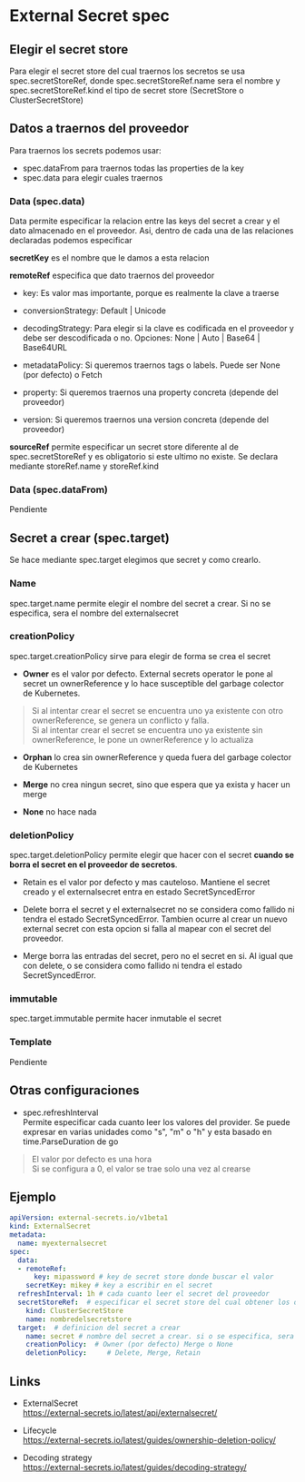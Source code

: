 # External Secret spec

## Elegir el secret store

Para elegir el secret store del cual traernos los secretos se usa spec.secretStoreRef, donde spec.secretStoreRef.name sera el nombre y spec.secretStoreRef.kind el tipo de secret store (SecretStore o ClusterSecretStore)

## Datos a traernos del proveedor

Para traernos los secrets podemos usar:

- spec.dataFrom para traernos todas las properties de la key
- spec.data para elegir cuales traernos

### Data (spec.data)

Data permite especificar la relacion entre las keys del secret a crear y el dato almacenado en el proveedor. Asi, dentro de cada una de las relaciones declaradas podemos especificar

**secretKey** es el nombre que le damos a esta relacion

**remoteRef** especifica que dato traernos del proveedor

- key: Es valor mas importante, porque es realmente la clave a traerse
- conversionStrategy: Default | Unicode
- decodingStrategy: Para elegir si la clave es codificada en el proveedor y debe ser descodificada o no. Opciones: None | Auto | Base64 | Base64URL

- metadataPolicy: Si queremos traernos tags o labels. Puede ser None (por defecto) o Fetch
- property: Si queremos traernos una property concreta (depende del proveedor)
- version: Si queremos traernos una version concreta (depende del proveedor)

**sourceRef** permite especificar un secret store diferente al de spec.secretStoreRef y es obligatorio si este ultimo no existe. Se declara mediante  storeRef.name y storeRef.kind

### Data (spec.dataFrom)

Pendiente

## Secret a crear (spec.target)

Se hace mediante spec.target elegimos que secret y como crearlo.

### Name

spec.target.name permite elegir el nombre del secret a crear. Si no se especifica, sera el nombre del externalsecret

### creationPolicy

spec.target.creationPolicy sirve para elegir de forma se crea el secret

- **Owner** es el valor por defecto. External secrets operator le pone al secret un ownerReference y lo hace susceptible del garbage colector de Kubernetes.

> Si al intentar crear el secret se encuentra uno ya existente con otro ownerReference, se genera un conflicto y falla.  
> Si al intentar crear el secret se encuentra uno ya existente sin ownerReference, le pone un ownerReference y lo actualiza

- **Orphan** lo crea sin ownerReference y queda fuera del garbage colector de Kubernetes

- **Merge** no crea ningun secret, sino que espera que ya exista y hacer un merge

- **None** no hace nada

### deletionPolicy

spec.target.deletionPolicy permite elegir que hacer con el secret **cuando se borra el secret en el proveedor de secretos**.

- Retain es el valor por defecto y mas cauteloso. Mantiene el secret creado y el externalsecret entra en estado SecretSyncedError

- Delete borra el secret y el externalsecret no se considera como fallido ni tendra el estado SecretSyncedError. Tambien ocurre al crear un nuevo external secret con esta opcion si falla al mapear con el secret del proveedor.

- Merge borra las entradas del secret, pero no el secret en si. Al igual que con delete, o se considera como fallido ni tendra el estado SecretSyncedError.

### immutable

spec.target.immutable permite hacer inmutable el secret

### Template

Pendiente

## Otras configuraciones

- spec.refreshInterval  
Permite especificar cada cuanto leer los valores del provider. Se puede expresar en varias unidades como "s", "m" o "h" y esta basado en time.ParseDuration de go

> El valor por defecto es una hora  
> Si se configura a 0, el valor se trae solo una vez al crearse

## Ejemplo

```yaml
apiVersion: external-secrets.io/v1beta1
kind: ExternalSecret
metadata:
  name: myexternalsecret
spec:
  data:
  - remoteRef:
      key: mipassword # key de secret store donde buscar el valor
    secretKey: mikey # key a escribir en el secret
  refreshInterval: 1h # cada cuanto leer el secret del proveedor
  secretStoreRef:  # especificar el secret store del cual obtener los datos
    kind: ClusterSecretStore
    name: nombredelsecretstore
  target:  # definicion del secret a crear
    name: secret # nombre del secret a crear. si o se especifica, sera el nombre del external secret
    creationPolicy:  # Owner (por defecto) Merge o None
    deletionPolicy:     # Delete, Merge, Retain
```

## Links

- ExternalSecret  
<https://external-secrets.io/latest/api/externalsecret/>

- Lifecycle  
<https://external-secrets.io/latest/guides/ownership-deletion-policy/>

- Decoding strategy  
<https://external-secrets.io/latest/guides/decoding-strategy/>

